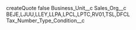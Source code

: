 <?xml version="1.0" encoding="UTF-8"?>
<CustomMetadata xmlns="http://soap.sforce.com/2006/04/metadata" xmlns:xsi="http://www.w3.org/2001/XMLSchema-instance" xmlns:xsd="http://www.w3.org/2001/XMLSchema">
    <label>createQuote</label>
    <protected>false</protected>
    <values>
        <field>Business_Unit__c</field>
        <value xsi:nil="true"/>
    </values>
    <values>
        <field>Sales_Org__c</field>
        <value xsi:type="xsd:string">BEJE,LJUU,LLEY,LLPA,LPCL,LPTC,RV01,TSL,DFCL</value>
    </values>
    <values>
        <field>Tax_Number_Type_Condition__c</field>
        <value xsi:nil="true"/>
    </values>
</CustomMetadata>
